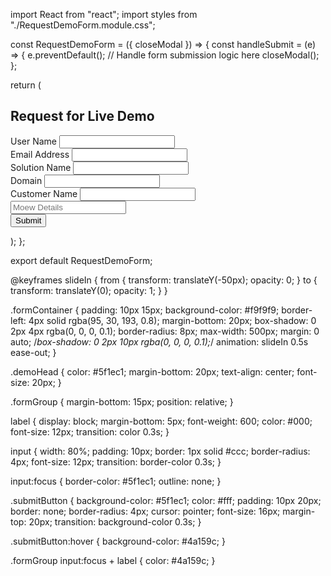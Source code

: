 import React from "react";
import styles from "./RequestDemoForm.module.css";

const RequestDemoForm = ({ closeModal }) => {
  const handleSubmit = (e) => {
    e.preventDefault();
    // Handle form submission logic here
    closeModal();
  };

  return (
    <div className={styles.formContainer}>
      <h2 className={styles.demoHead}>Request for Live Demo</h2>
      <form onSubmit={handleSubmit}>
        <div className={styles.formGroup}>
          <label>User Name</label>
          <input type="text" required />
        </div>
        <div className={styles.formGroup}>
          <label>Email Address</label>
          <input type="email" required />
        </div>
        <div className={styles.formGroup}>
          <label>Solution Name</label>
          <input type="text" required />
        </div>
        <div className={styles.formGroup}>
          <label>Domain</label>
          <input type="text" required />
        </div>
        <div className={styles.formGroup}>
          <label>Customer Name</label>
          <input type="text" required />
        </div>
        <div className={styles.formGroup}>
          <input placeholder="Moew Details" type="text" required />
        </div>
        <button type="submit" className={styles.submitButton}>Submit</button>
      </form>
    </div>
  );
};

export default RequestDemoForm;



@keyframes slideIn {
  from {
    transform: translateY(-50px);
    opacity: 0;
  }
  to {
    transform: translateY(0);
    opacity: 1;
  }
}

.formContainer {
   padding: 10px 15px;
  background-color: #f9f9f9;
  border-left: 4px solid rgba(95, 30, 193, 0.8);
  margin-bottom: 20px;
  box-shadow: 0 2px 4px rgba(0, 0, 0, 0.1);
  border-radius: 8px;
  max-width: 500px;
  margin: 0 auto;
  /*box-shadow: 0 2px 10px rgba(0, 0, 0, 0.1);*/
  animation: slideIn 0.5s ease-out;
}

.demoHead {
  color: #5f1ec1;
  margin-bottom: 20px;
  text-align: center;
  font-size: 20px;
}

.formGroup {
  margin-bottom: 15px;
  position: relative;
}

label {
  display: block;
  margin-bottom: 5px;
  font-weight: 600;
  color: #000;
  font-size: 12px;
  transition: color 0.3s;
}

input {
  width: 80%;
  padding: 10px;
  border: 1px solid #ccc;
  border-radius: 4px;
  font-size: 12px;
  transition: border-color 0.3s;
}

input:focus {
  border-color: #5f1ec1;
  outline: none;
}

.submitButton {
  background-color: #5f1ec1;
  color: #fff;
  padding: 10px 20px;
  border: none;
  border-radius: 4px;
  cursor: pointer;
  font-size: 16px;
  margin-top: 20px;
  transition: background-color 0.3s;
}

.submitButton:hover {
  background-color: #4a159c;
}

.formGroup input:focus + label {
  color: #4a159c;
}

